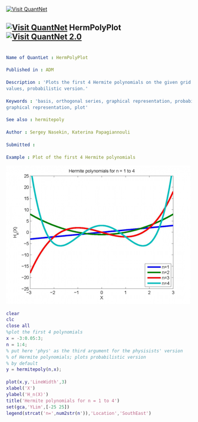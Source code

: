 
[<img src="https://github.com/QuantLet/Styleguide-and-Validation-procedure/blob/master/pictures/banner.png" alt="Visit QuantNet">](http://quantlet.de/index.php?p=info)

## [<img src="https://github.com/QuantLet/Styleguide-and-Validation-procedure/blob/master/pictures/qloqo.png" alt="Visit QuantNet">](http://quantlet.de/) **HermPolyPlot** [<img src="https://github.com/QuantLet/Styleguide-and-Validation-procedure/blob/master/pictures/QN2.png" width="60" alt="Visit QuantNet 2.0">](http://quantlet.de/d3/ia)

```yaml

Name of QuantLet : HermPolyPlot

Published in : ADM

Description : 'Plots the first 4 Hermite polynomials on the given grid of 
values, probabilistic version.'

Keywords : 'basis, orthogonal series, graphical representation, probability, 
graphical representation, plot'

See also : hermitepoly

Author : Sergey Nasekin, Katerina Papagiannouli

Submitted : 

Example : Plot of the first 4 Hermite polynomials

```

![Picture1](HermPolyPlot.png)


```matlab
clear
clc
close all
%plot the first 4 polynomials
x = -3:0.05:3;
n = 1:4;
% put here 'phys' as the third argument for the physisists' version 
% of Hermite polynomials; plots probabilistic version
% by default
y = hermitepoly(n,x);

plot(x,y,'LineWidth',3)
xlabel('X')
ylabel('H_n(X)')
title('Hermite polynomials for n = 1 to 4')
set(gca,'YLim',[-25 25])
legend(strcat('n=',num2str(n')),'Location','SouthEast')
```
